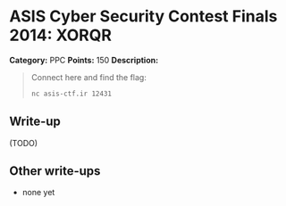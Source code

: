 # ASIS Cyber Security Contest Finals 2014: XORQR

**Category:** PPC
**Points:** 150
**Description:**

> Connect here and find the flag:
>
> ```bash
> nc asis-ctf.ir 12431
> ```

## Write-up

(TODO)

## Other write-ups

* none yet
